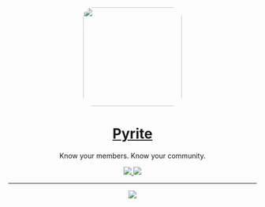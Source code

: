 <div align="center">
	<a href="https://pyritebot.netlify.appe/">
		<img
			src="https://user-images.githubusercontent.com/79442303/215068077-5ae12c02-4970-4844-985d-df50e516538a.png" 
      height="200" 
			width="200"
			style="border-radius: 10%" 
		/>
		<h1 align="center">Pyrite</h1>
	</a>
	<p align="center">Know your members. Know your community.</p>
	<a href="https://github.com/PyriteBot/pyrite">
		<img src="https://img.shields.io/static/v1?color=%232161b8&logo=github&style=for-the-badge&label=GitHub&message=pyrite">
	</a>
	<a href="https://discord.gg/NxJzWWqhdQ">
		<img src="https://img.shields.io/discord/1008365644636495953?color=%09%235865F2&label=Discord&logo=discord&logoColor=%23FFF&style=for-the-badge">
	</a>
	<hr />
	<img
			src="https://media.discordapp.net/attachments/825431866516570112/1074792858302824509/pyritebot.png?width=1352&height=676"
		/>
</div>
